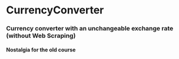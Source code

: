 # CurrencyConverter
<h3>Сurrency converter with an unchangeable exchange rate (without Web Scraping)</h3>
<h4>Nostalgia for the old course<h4>
